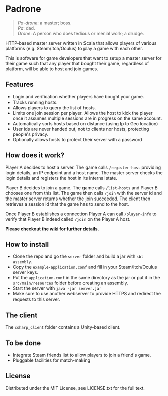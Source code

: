 # Padrone

>*Pa-drone*: a master; boss.  
*Pa*: dad.  
*Drone*: A person who does tedious or menial work; a drudge.

HTTP-based master server written in Scala that allows players of various platforms (e.g. Steam/Itch/Oculus) to
play a game with each other.

This is software for game developers that want to setup a master server for their
game such that any player that bought their game, regardless of platform, will be able
to host and join games.

## Features

- Login and verification whether players have bought your game.
- Tracks running hosts.
- Allows players to query the list of hosts.
- Limits one join session per player. Allows the host to kick the player
  once it assumes multiple sessions are in progress on the same account.
- Automatically sorts hosts based on distance (using Ip to Geo location)
- User ids are never handed out, not to clients nor hosts, protecting people's privacy.
- Optionally allows hosts to protect their server with a password

## How does it work?

Player A decides to host a server. The game calls `/register-host` providing login details,
an IP endpoint and a host name. The master server checks the login details and
registers the host in its internal state.

Player B decides to join a game. The game calls `/list-hosts` and Player B chooses
one from this list. The game then calls `/join` with the server id and the master
server returns whether the join succeeded. The client then retrieves a session id
that the game has to send to the host.

Once Player B establishes a connection Player A can call `/player-info`
to verify that Player B indeed called `/join` on the Player A host.

**Please checkout the [wiki](https://github.com/RamjetAnvil/padrone/wiki) for further details.**

## How to install

- Clone the repo and go the `server` folder and build a jar with `sbt assembly`.
- Copy the `example-application.conf` and fill in your Steam/Itch/Oculus server keys.
- Put the `application.conf` in the same directory as the jar or put it in the
`src/main/resources` folder before creating an assembly.
- Start the server with `java -jar server.jar`
- Make sure to use another webserver to provide HTTPS and redirect the requests
to this server.

## The client

The `csharp_client` folder contains a Unity-based client.

## To be done

- Integrate Steam friends list to allow players to join a friend's game.
- Pluggable facilities for match-making

## License

Distributed under the MIT License, see LICENSE.txt for the full text.
